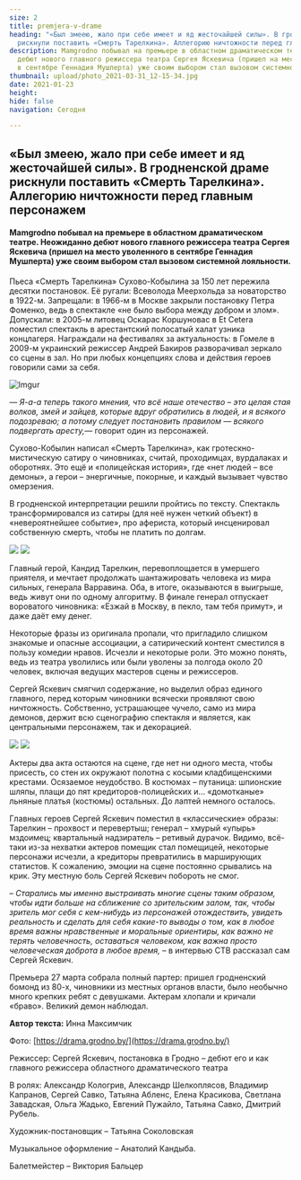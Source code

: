 ```yaml
---
size: 2
title: premjera-v-drame
heading: "«Был змеею, жало при себе имеет и яд жесточайшей силы». В гродненской драме
  рискнули поставить «Смерть Тарелкина». Аллегорию ничтожности перед главным персонажем"
description: Mamgrodno побывал на премьере в областном драматическом театре. Неожиданно
  дебют нового главного режиссера театра Сергея Яскевича (пришел на место уволенного
  в сентябре Геннадия Мушперта) уже своим выбором стал вызовом системной лояльности.
thumbnail: upload/photo_2021-03-31_12-15-34.jpg
date: 2021-01-23
height: 
hide: false
navigation: Сегодня

---
```

## **«Был змеею, жало при себе имеет и яд жесточайшей силы». В гродненской драме рискнули поставить «Смерть Тарелкина». Аллегорию ничтожности перед главным персонажем**

#### Mamgrodno побывал на премьере в областном драматическом театре. Неожиданно дебют нового главного режиссера театра Сергея Яскевича (пришел на место уволенного в сентябре Геннадия Мушперта) уже своим выбором стал вызовом системной лояльности.

Пьеса «Смерть Тарелкина» Сухово-Кобылина за 150 лет пережила десятки постановок. Её ругали: Всеволода Меерхольда за новаторство в 1922-м. Запрещали: в 1966-м в Москве закрыли постановку Петра Фоменко, ведь в спектакле «не было выбора между добром и злом». Допускали: в 2005-м литовец Оскарас Коршуновас в Et Cetera поместил спектакль в арестантский полосатый халат узника концлагеря. Награждали на фестивалях за актуальность: в Гомеле в 2009-м украинский режиссер Андрей Бакиров разворачивал зеркало со сцены в зал. Но при любых концепциях слова и действия героев говорили сами за себя. 

![Imgur](https://i.imgur.com/7iyiKGP.jpg)

_— Я-а-а теперь такого мнения, что всё наше отечество – это целая стая волков, змей и зайцев, которые вдруг обратились в людей, и я всякого подозреваю; а потому следует постановить правилом — всякого подвергать аресту,_— говорит один из персонажей.

Сухово-Кобылин написал «Смерть Тарелкина», как гротескно-мистическую сатиру о чиновниках, считай, проходимцах, вурдалаках и оборотнях. Это ещё и «полицейская история», где «нет людей – все демоны», а герои – энергичные, покорные, и каждый вызывает чувство омерзения.

В гродненской интерпретации решили пройтись по тексту. Спектакль трансформировался из сатиры (для неё нужен четкий объект) в «невероятнейшее событие», про афериста, который инсценировал собственную смерть, чтобы не платить по долгам. 

<div class="gallery2">
<!-- Смените gallery2 на gallery3 или gallery4, цифра определяет количество картинок в одном ряду -->
<a href="https://imgur.com/T6XRaRL"><img src="https://i.imgur.com/T6XRaRL.jpg"></a>
<a href="https://imgur.com/7DwBL3I"><img src="https://i.imgur.com/7DwBL3I.jpg"></a>
</div>

Главный герой, Кандид Тарелкин, перевоплощается в умершего приятеля, и мечтает продолжать шантажировать человека из мира сильных, генерала Варравина. Оба, в итоге, оказываются в выигрыше, ведь живут они по одному алгоритму. В финале генерал отпускает вороватого чиновника: «Езжай в Москву, в пекло, там тебя примут», и даже даёт ему денег.

Некоторые фразы из оригинала пропали, что пригладило слишком знакомые и опасные ассоциации, а сатирический контент сместился в пользу комедии нравов. Исчезли и некоторые роли. Это можно понять, ведь из театра уволились или были уволены за полгода около 20 человек, включая ведущих мастеров сцены и режиссеров. 

Сергей Яскевич смягчил содержание, но выделил образ единого главного, перед которым чиновники всячески проявляют свою ничтожность.  Собственно, устрашающее чучело, само из мира демонов, держит всю сценографию спектакля и является, как центральными персонажем, так и декорацией. 

<div class="gallery2">
<!-- Смените gallery2 на gallery3 или gallery4, цифра определяет количество картинок в одном ряду -->
<a href="https://imgur.com/B7UtmHC"><img src="https://i.imgur.com/B7UtmHC.jpg"></a>
<a href="https://imgur.com/CJPxOAc"><img src="https://i.imgur.com/CJPxOAc.jpg"></a>
</div>

Актеры два акта остаются на сцене, где нет ни одного места, чтобы присесть, со стен их окружают полотна с косыми кладбищенскими крестами. Осязаемое неудобство.  В костюмах – путаница: шпионские шляпы, плащи до пят кредиторов-полицейских и… «домотканые» льняные платья (костюмы) остальных. До лаптей немного осталось. 

Главных героев Сергей Яскевич поместил в «классические» образы: Тарелкин – прохвост и перевертыш; генерал – хмурый «упырь» мздоимец; квартальный надзиратель – ретивый дурачок. Видимо, всё-таки из-за нехватки актеров помещик стал помещицей, некоторые персонажи исчезли, а кредиторы превратились в марширующих статистов. К сожалению, эмоции на сцене постоянно срывались на крик. Эту местную боль Сергей Яскевич побороть не смог. 

_– Старались мы именно выстраивать многие сцены таким образом, чтобы идти больше на сближение со зрительским залом, так, чтобы зритель мог себя с кем-нибудь из персонажей отождествить, увидеть реальность и сделать для себя какие-то выводы о том, как в любое время важны нравственные и моральные ориентиры, как важно не терять человечность, оставаться человеком, как важна просто человеческая доброта в любое время,_ – в интервью СТВ рассказал сам Сергей Яскевич.

Премьера 27 марта собрала полный партер: пришел гродненский бомонд из 80-х, чиновники из местных органов власти, было необычно много крепких ребят с девушками. Актерам хлопали и кричали «браво». Великий демон наблюдал.

**Автор текста:** Инна Максимчик

Фото:  [https://drama.grodno.by/](https://drama.grodno.by/)

Режиссер: Сергей Яскевич, постановка в Гродно – дебют его и как главного режиссера областного драматического театра

В ролях: Александр Кологрив, Александр Шелкоплясов, Владимир Капранов, Сергей Савко, Татьяна Абленс, Елена Красикова, Светлана Завадская, Ольга Жадько, Евгений Пужайло, Татьяна Савко, Дмитрий Рубель. 

Художник-постановщик – Татьяна Соколовская

Музыкальное оформление – Анатолий Кандыба. 

Балетмейстер – Виктория Бальцер


